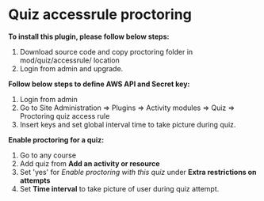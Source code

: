 # Quiz accessrule proctoring
**To install this plugin, please follow below steps:**
1. Download source code and copy proctoring folder in mod/quiz/accessrule/ location
2. Login from admin and upgrade.

**Follow below steps to define AWS API and Secret key:**
1. Login from admin
2. Go to Site Administration => Plugins => Activity modules => Quiz => Proctoring quiz access rule
3. Insert keys and set global interval time to take picture during quiz.

**Enable proctoring for a quiz:**
1. Go to any course
2. Add quiz from **Add an activity or resource**
3. Set 'yes' for *Enable proctoring with this quiz* under **Extra restrictions on attempts**
4. Set **Time interval** to take picture of user during quiz attempt.
